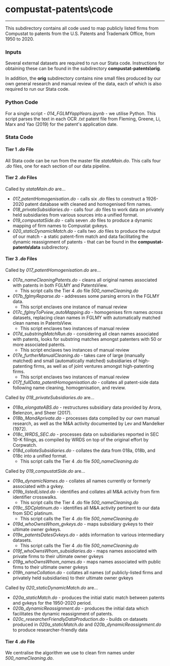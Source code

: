 # compustat-patents\code

___

This subdirectory contains all code used to map publicly listed firms from Compustat to patents from the U.S. Patents and Trademark Office, from 1950 to 2020.


### Inputs

Several external datasets are required to run our Stata code. Instructions for obtaining these can be found in the subdirectory **compustat-patents\orig**. 

In addition, the **orig** subdirectory contains nine small files produced by our own general research and manual review of the data, each of which is also required to run our Stata code.

### Python Code

For a single script - *014_FGLMYappYears.ipynb* - we utilise Python. This script parses the text in each OCR *.txt* patent file from Fleming, Greene, Li, Marx and Yao (2019) for the patent's application date.

### Stata Code

#### Tier 1 *.do* File

All Stata code can be run from the master file *stataMain.do*. This calls four *.do* files, one for each section of our data pipeline.

#### Tier 2 *.do* Files

Called by *stataMain.do* are...
- *017_patentHomogenisation.do* - calls six *.do* files to construct a 1926-2020 patent database with cleaned and homogenised firm names.
- *018_privateSubsidiaries.do* - calls four *.do* files to work data on privately held subsidiaries from various sources into a unified format.
- *019_compustatSide.do* - calls seven *.do* files to produce a dynamic mapping of firm names to Compustat gvkeys. 
- *020_staticDynamicMatch.do* - calls two *.do* files to produce the output of our match - a static patent-firm match and data facilitating the dynamic reassignment of patents - that can be found in the **compustat-patents\data** subdirectory.

#### Tier 3 *.do* Files

Called by *017_patentHomogenisation.do* are...
- *017a_nameCleaningPatents.do* - cleans all original names associated with patents in both FGLMY and PatentsView.
    - This script calls the Tier 4 .do file *500_nameCleaning.do* 
- *017b_fglmyReparse.do* - addresses some parsing errors in the FGLMY data.
    - This script enclaves one instance of manual review
- *017c_fglmyToPview_autoMapping.do* - homogenises firm names *across* datasets, replacing clean names in FGLMY with automatically matched clean names in PatentsView.
    - This script enclaves two instances of manual review
- *017d_substringMatchRun.do* - considering all clean names associated with patents, looks for substring matches amongst patenters with 50 or more associated patents.
    - This script enclaves two instances of manual review
- *017e_furtherManualCleaning.do* - takes care of large (manually matched) and small (automatically matched) subsidiaries of high-patenting firms, as well as of joint ventures amongst high-patenting firms.
    - This script enclaves two instances of manual review
- *017f_fullData_patentHomogenisation.do* - collates all patent-side data following name cleaning, homogenisation, and review.

Called by *018_privateSubsidiaries.do* are...
- *018a_elongateABS.do* - restructures subsidiary data provided by Arora, Belenzon, and Sheer (2017).
- *018b_MandAprivate.do* - processes data compiled by our own manual research, as well as the M&A activity documented by Lev and Mandelker (1972).
- *018c_WRDS_SEC.do* - processes data on subsidiaries reported in SEC 10-K filings, as compiled by WRDS on top of the original effort by Corpwatch.
- *018d_collateSubsidiaries.do* - collates the data from 018a, 018b, and 018c into a unified format.
    - This script calls the Tier 4 .do file *500_nameCleaning.do*

Called by *019_compustatSide.do* are...
- *019a_dynamicNames.do* - collates all names currently or formerly associated with a gvkey.
- *019b_listedListed.do* - identifies and collates all M&A activity from firm identifier crosswalks.
    - This script calls the Tier 4 .do file *500_nameCleaning.do*
- *019c_SDCplatinum.do* - identifies all M&A activity pertinent to our data from SDC platinum.
    - This script calls the Tier 4 .do file *500_nameCleaning.do*
- *019d_whoOwnsWhom_gvkeys.do* - maps subsidiary gvkeys to their ultimate owner gvkeys.
- *019e_patentsDatesGvkeys.do* - adds information to various intermediary datasets.
    - This script calls the Tier 4 .do file *500_nameCleaning.do*
- *019f_whoOwnsWhom_subsidiaries.do* - maps names associated with private firms to their ultimate owner gvkeys
- *019g_whoOwnsWhom_names.do* - maps names associated with public firms to their ultimate owner gvkeys
- *019h_nameCollation.do* - collates all names (of publicly-listed firms and privately held subsidiaries) to their ultimate owner gvkeys

Called by *020_staticDynamicMatch.do* are...
- *020a_staticMatch.do* - produces the initial static match between patents and gvkeys for the 1950-2020 period.
- *020b_dynamicReassignment.do* - produces the initial data which facilitates the dynamic reassignment of patents.
- *020c_researcherFriendlyDataProduction.do* - builds on datasets produced in *020a_staticMatch.do* and *020b_dynamicReassignment.do* to produce researcher-friendly data

#### Tier 4 *.do* File

We centralise the algorithm we use to clean firm names under *500_nameCleaning.do*.